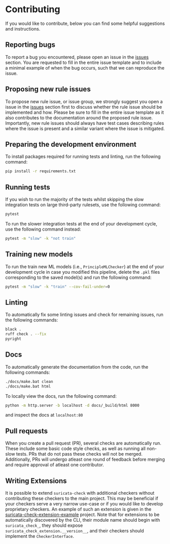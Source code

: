 # Contributing

If you would like to contribute, below you can find some helpful suggestions and instructions.

## Reporting bugs

To report a bug you encountered, please open an issue in the [issues](https://github.com/Koen1999/suricata-check/issues/new?assignees=Koen1999&labels=bug&projects=&template=%F0%9F%90%9B-bug-report.md&title=%5BBUG%5D) section. You are requested to fill in the entire issue template and to include a minimal example of when the bug occurs, such that we can reproduce the issue.

## Proposing new rule issues

To propose new rule issue, or issue group, we strongly suggest you open a issue in the [issues](https://github.com/Koen1999/suricata-check/issues/new?assignees=&labels=enhancement&projects=&template=%F0%9F%92%A1-new-rule-issue.md&title=%5BNEW+RULE+ISSUE%5D) section first to discuss whether the rule issue should be implemented and how. Please be sure to fill in the entire issue template as it also contributes to the documentation around the proposed rule issue. Importantly, new rule issues should always have test cases describing rules where the issue is present and a similar variant where the issue is mitigated.

## Preparing the development environment

To install packages required for running tests and linting, run the following command:

```bash
pip install -r requirements.txt
```

## Running tests

If you wish to run the majority of the tests whilst skipping the slow integration tests on large third-party rulesets, use the following command:

```bash
pytest
```

To run the slower integration tests at the end of your development cycle, use the following command instead:

```bash
pytest -m "slow" -k "not train"
```

## Training new models

To run the train new ML models (i.e., `PrincipleMLChecker`) at the end of your development cycle in case you modified this pipeline, delete the `.pkl` files corresponding to the saved model(s) and run the following command:

```bash
pytest -m "slow" -k "train" --cov-fail-under=0
```

## Linting

To automatically fix some linting issues and check for remaining issues, run the following commands:

```bash
black .
ruff check . --fix
pyright
```

## Docs

To automatically generate the documentation from the code, run the following commands:

```bash
./docs/make.bat clean
./docs/make.bat html
```

To locally view the docs, run the following command:

```bash
python -m http.server -b localhost -d docs/_build/html 8000
```

and inspect the docs at `localhost:80`

## Pull requests

When you create a pull request (PR), several checks are automatically run. These include some basic code style checks, as well as running all non-slow tests. PRs that do not pass these checks will not be merged. Additionally, PRs will undergo atleast one round of feedback before merging and require approval of atleast one contributor.

## Writing Extensions

It is possible to extend `suricata-check` with additional checkers without contributing these checkers to the main project.
This may be beneficial if your checkers serve a very narrow use-case or if you would like to develop proprietary checkers.
An example of such an extension is given in the [suricata-check-extension-example](https://github.com/Koen1999/suricata-check-extension-example) project.
Note that for extensions to be automatically discovered by the CLI, their module name should begin with `suricata_check_`, they should expose `suricata_check_extension.__version__`, and their checkers should implement the `CheckerInterface`.
